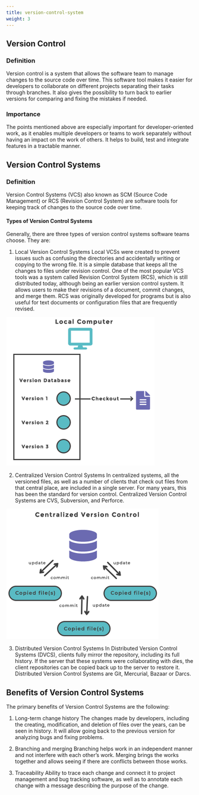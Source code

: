 ```yaml
---
title: version-control-system
weight: 3
---
```

## Version Control

### Definition

Version control is a system that allows the software team to manage changes to the source code over time. This software tool makes it easier for developers to collaborate on different projects separating their tasks through branches. It also gives the possibility to turn back to earlier versions for comparing and fixing the mistakes if needed.

### Importance

The points mentioned above are especially important for developer-oriented work, as it enables multiple developers or teams to work separately without having an impact on the work of others. It helps to build, test and integrate features in a tractable manner.

## Version Control Systems

### Definition

Version Control Systems (VCS) also known as SCM (Source Code Management) or RCS (Revision Control System) are software tools for keeping track of changes to the source code over time.

#### Types of Version Control Systems

Generally, there are three types of version control systems software teams choose. They are:

1. Local Version Control Systems
Local VCSs were created to prevent issues such as confusing the directories and accidentally writing or copying to the wrong file. It is a simple database that keeps all the changes to files under revision control. One of the most popular VCS tools was a system called Revision Control System (RCS), which is still distributed today, although being an earlier version control system. It allows users to make their revisions of a document, commit changes, and merge them. RCS was originally developed for programs but is also useful for text documents or configuration files that are frequently revised. 

![](/images/posts/240d1022663895741f7c956590be0a999fa373ec.png)

2. Centralized Version Control Systems
In centralized systems, all the versioned files, as well as a number of clients that check out files from that central place, are included in a single server. For many years, this has been the standard for version control. Centralized Version Control Systems are CVS, Subversion, and Perforce.

![](/images/posts/ff6fd18571302cb3f363dba65ca607d28e181ae6.png)

3. Distributed Version Control Systems
In Distributed Version Control Systems (DVCS), clients fully mirror the repository, including its full history. If the server that these systems were collaborating with dies, the client repositories can be copied back up to the server to restore it. Distributed Version Control Systems are Git, Mercurial, Bazaar or Darcs.

## Benefits of Version Control Systems

The primary benefits of Version Control Systems are the following:

1. Long-term change history
The changes made by developers, including the creating, modification, and deletion of files over the years, can be seen in history. It will allow going back to the previous version for analyzing bugs and fixing problems.

2. Branching and merging
Branching helps work in an independent manner and not interfere with each other’s work. Merging brings the works together and allows seeing if there are conflicts between those works.

3. Traceability
Ability to trace each change and connect it to project management and bug tracking software, as well as to annotate each change with a message describing the purpose of the change.
